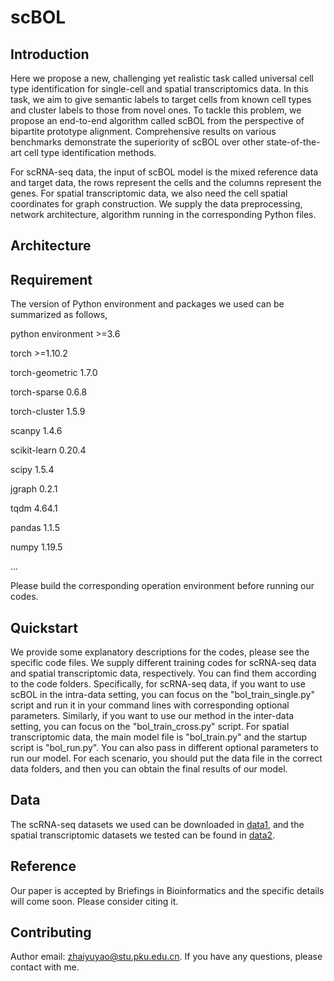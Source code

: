 # scBOL

Introduction
-----
Here we propose a new, challenging yet realistic task called universal cell type identification for single-cell and spatial transcriptomics data. In this task, we aim to give semantic labels to target cells from known cell types and cluster labels to those from novel ones. To tackle this problem, we propose an end-to-end algorithm called scBOL from the perspective of bipartite prototype alignment. Comprehensive results on various benchmarks demonstrate the superiority of scBOL over other state-of-the-art cell type identification methods.

For scRNA-seq data, the input of scBOL model is the mixed reference data and target data, the rows represent the cells and the columns represent the genes. For spatial transcriptomic data, we also need the cell spatial coordinates for graph construction. We supply the data preprocessing, network architecture, algorithm running in the corresponding Python files. 

Architecture
-----

Requirement
-----
The version of Python environment and packages we used can be summarized as follows,

python environment >=3.6

torch >=1.10.2

torch-geometric 1.7.0

torch-sparse 0.6.8

torch-cluster 1.5.9

scanpy 1.4.6

scikit-learn 0.20.4

scipy 1.5.4

jgraph 0.2.1

tqdm 4.64.1

pandas 1.1.5

numpy 1.19.5

...

Please build the corresponding operation environment before running our codes. 

Quickstart
-----
We provide some explanatory descriptions for the codes, please see the specific code files. We supply different training codes for scRNA-seq data and spatial transcriptomic data, respectively. You can find them according to the code folders. Specifically, for scRNA-seq data, if you want to use scBOL in the intra-data setting, you can focus on the "bol_train_single.py" script and run it in your command lines with corresponding optional parameters. Similarly, if you want to use our method in the inter-data setting, you can focus on the "bol_train_cross.py" script. For spatial transcriptomic data, the main model file is "bol_train.py" and the startup script is "bol_run.py". You can also pass in different optional parameters to run our model. For each scenario, you should put the data file in the correct data folders, and then you can obtain the final results of our model. 

Data
-----
The scRNA-seq datasets we used can be downloaded in <a href="https://cblast.gao-lab.org/download">data1</a>, and the spatial transcriptomic datasets we tested can be found in <a href="https://crukci.shinyapps.io/SpatialMouseAtlas/">data2</a>. 

Reference
-----
Our paper is accepted by Briefings in Bioinformatics and the specific details will come soon. Please consider citing it.

Contributing
-----
Author email: zhaiyuyao@stu.pku.edu.cn. If you have any questions, please contact with me.

